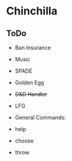 # Chinchilla

## ToDo
- Ban Insurance
- Music
- SPADE
- Golden Egg
- ~~D&D Handler~~
- LFG


- General Commands:
- help
- choose
- throw
